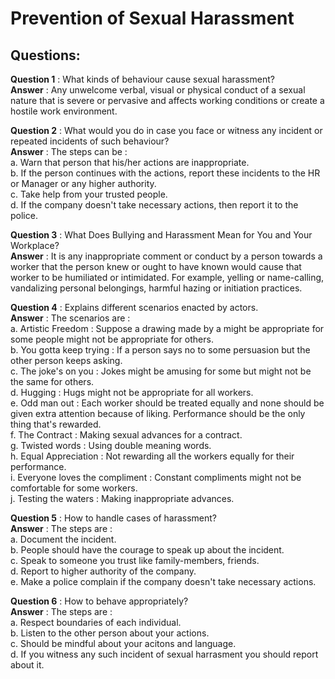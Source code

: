 # Prevention of Sexual Harassment

## Questions:

**Question 1** : What kinds of behaviour cause sexual harassment?  
**Answer** : Any unwelcome verbal, visual or physical conduct of a sexual nature that is severe or pervasive and affects working conditions or create a hostile work environment.  

**Question 2** : What would you do in case you face or witness any incident or repeated incidents of such behaviour?  
**Answer** : The steps can be :  
a. Warn that person that his/her actions are inappropriate.  
b. If the person continues with the actions, report these incidents to the HR or Manager or any higher authority.  
c. Take help from your trusted people.  
d. If the company doesn't take necessary actions, then report it to the police.  

**Question 3** : What Does Bullying and Harassment Mean for You and Your Workplace?  
**Answer** : It is any inappropriate comment or conduct by a person towards a worker that the person knew or ought to have known would cause that worker to be humiliated or intimidated. For example, yelling or name-calling, vandalizing personal belongings, harmful hazing or initiation practices.  

**Question 4** : Explains different scenarios enacted by actors.  
**Answer** : The scenarios are :  
a. Artistic Freedom : Suppose a drawing made by a might be appropriate for some people might not be appropriate for others.  
b. You gotta keep trying : If a person says no to some persuasion but the other person keeps asking.  
c. The joke's on you : Jokes might be amusing for some but might not be the same for others.  
d. Hugging : Hugs might not be appropriate for all workers.  
e. Odd man out : Each worker should be treated equally and none should be given extra attention because of liking. Performance should be the only thing that's rewarded.  
f. The Contract : Making sexual advances for a contract.  
g. Twisted words : Using double meaning words.  
h. Equal Appreciation : Not rewarding all the workers equally for their performance.  
i. Everyone loves the compliment : Constant compliments might not be comfortable for some workers.  
j. Testing the waters : Making inappropriate advances.  

**Question 5** : How to handle cases of harassment?  
**Answer** : The steps are :  
a. Document the incident.  
b. People should have the courage to speak up about the incident.  
c. Speak to someone you trust like family-members, friends.  
d. Report to higher authority of the company.  
e. Make a police complain if the company doesn't take necessary actions.  

**Question 6** : How to behave appropriately?  
**Answer** : The steps are :  
a. Respect boundaries of each individual.  
b. Listen to the other person about your actions.  
c. Should be mindful about your acitons and language.  
d. If you witness any such incident of sexual harrasment you should report about it.  
